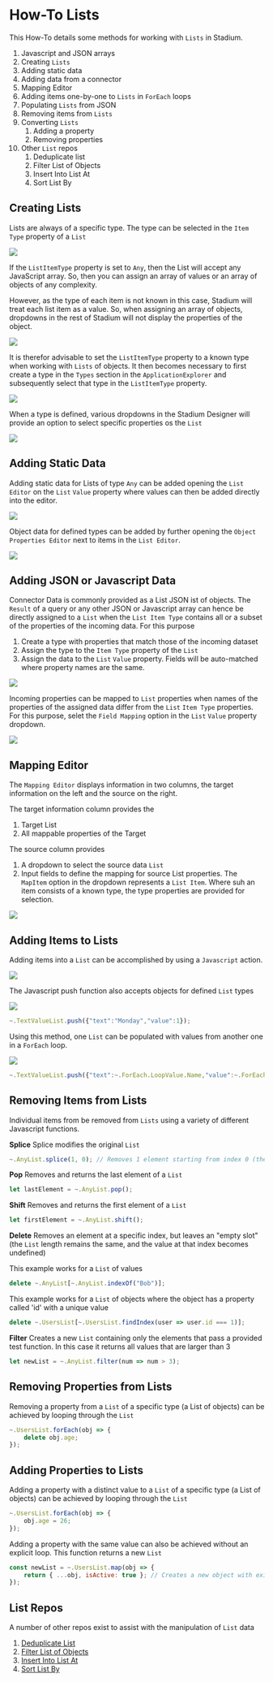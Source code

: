 # How-To Lists

This How-To details some methods for working with `Lists` in Stadium. 

1. Javascript and JSON arrays
2. Creating `Lists`
3. Adding static data
4. Adding data from a connector
4. Mapping Editor
4. Adding items one-by-one to `Lists` in `ForEach` loops
5. Populating `Lists` from JSON
6. Removing items from `Lists`
7. Converting `Lists`
    1. Adding a property
    2. Removing properties
8. Other `List` repos
    1. Deduplicate list
    2. Filter List of Objects
    3. Insert Into List At
    4. Sort List By

## Creating Lists

Lists are always of a specific type. The type can be selected in the `Item Type` property of a `List`

![](images/ListItemTypeProperty.png)

If the `ListItemType` property is set to `Any`, then the List will accept any JavaScript array. So, then you can assign an array of values or an array of objects of any complexity. 

However, as the type of each item is not known in this case, Stadium will treat each list item as a value. So, when assigning an array of objects, dropdowns in the rest of Stadium will not display the properties of the object. 

![](images/StadiumDropDownListTypeAny.png)

It is therefor advisable to set the `ListItemType` property to a known type when working with `Lists` of objects. It then becomes necessary to first create a type in the `Types` section in the `ApplicationExplorer` and subsequently select that type in the `ListItemType` property. 

![](images/KnownTypeSelection.png)

When a type is defined, various dropdowns in the Stadium Designer will provide an option to select specific properties os the `List`

![](images/StadiumDropDownListTypeSpecific.png)

## Adding Static Data

Adding static data for Lists of type `Any` can be added opening the `List Editor` on the `List` `Value` property where values can then be added directly into the editor. 

![](images/StaticListAnyType.png)

Object data for defined types can be added by further opening the `Object Properties Editor` next to items in the `List Editor`. 

![](images/StaticListSpecificType.png)

## Adding JSON or Javascript Data

Connector Data is commonly provided as a List JSON ist of objects. The `Result` of a query or any other JSON or Javascript array can hence be directly assigned to a `List` when the `List Item Type` contains all or a subset of the properties of the incoming data. For this purpose

1. Create a type with properties that match those of the incoming dataset
2. Assign the type to the `Item Type` property of the `List`
3. Assign the data to the `List` `Value` property. Fields will be auto-matched where property names are the same. 

![](images/DefinedConnectorDataType.png)

Incoming properties can be mapped to `List` properties when names of the properties of the assigned data differ from the `List` `Item Type` properties. For this purpose, selet the `Field Mapping` option in the `List` `Value` property dropdown. 

![](images/FieldMappingOption.png)

## Mapping Editor

The `Mapping Editor` displays information in two columns, the target information on the left and the source on the right. 

The target information column provides the 
1. Target List 
2. All mappable properties of the Target

The source column provides 
1. A dropdown to select the source data `List`
2. Input fields to define the mapping for source List properties. The `MapItem` option in the dropdown represents a `List Item`. Where suh an item consists of a known type, the type properties are provided for selection. 

![](images/MappingEditor.png)

## Adding Items to Lists

Adding items into a `List` can be accomplished by using a `Javascript` action. 

![](images/AddToAnyList.png)

The Javascript push function also accepts objects for defined `List` types

![](images/AddToDefinedList.png)

```javascript
~.TextValueList.push({"text":"Monday","value":1});
```

Using this method, one `List` can be populated with values from another one in a `ForEach` loop. 

![](images/AddingInLoop.png)

```javascript
~.TextValueList.push({"text":~.ForEach.LoopValue.Name,"value":~.ForEach.LoopValue.CountryCode});
```

## Removing Items from Lists

Individual items from be removed from `Lists` using a variety of different Javascript functions.

**Splice**
Splice modifies the original `List`

```javascript
~.AnyList.splice(1, 0); // Removes 1 element starting from index 0 (the first list item)
```

**Pop**
Removes and returns the last element of a `List`

```javascript
let lastElement = ~.AnyList.pop();
```

**Shift**
Removes and returns the first element of a `List`

```javascript
let firstElement = ~.AnyList.shift();
```

**Delete**
Removes an element at a specific index, but leaves an "empty slot" (the `List` length remains the same, and the value at that index becomes undefined)

This example works for a `List` of values
```javascript
delete ~.AnyList[~.AnyList.indexOf("Bob")];
```

This example works for a `List` of objects where the object has a property called 'id' with a unique value
```javascript
delete ~.UsersList[~.UsersList.findIndex(user => user.id === 1)];
```

**Filter**
Creates a new `List` containing only the elements that pass a provided test function. In this case it returns all values that are larger than 3

```javascript
let newList = ~.AnyList.filter(num => num > 3);
```

## Removing Properties from Lists 
Removing a property from a `List` of a specific type (a List of objects) can be achieved by looping through the `List`

```javascript
~.UsersList.forEach(obj => {
    delete obj.age; 
});
```

## Adding Properties to Lists
Adding a property with a distinct value to a `List` of a specific type (a List of objects) can be achieved by looping through the `List`

```javascript
~.UsersList.forEach(obj => {
    obj.age = 26;
});
```

Adding a property with the same value can also be achieved without an explicit loop. This function returns a new `List`
```javascript
const newList = ~.UsersList.map(obj => {
    return { ...obj, isActive: true }; // Creates a new object with existing properties and the new 'isActive' property
});
```

## List Repos 
A number of other repos exist to assist with the manipulation of `List` data

1. [Deduplicate List](https://github.com/stadium-software/utils-deduplicate-array)
2. [Filter List of Objects](https://github.com/stadium-software/utils-filter-objects-list)
3. [Insert Into List At](https://github.com/stadium-software/utils-insert-into-array-at)
4. [Sort List By](https://github.com/stadium-software/utils-sort-array-by)
